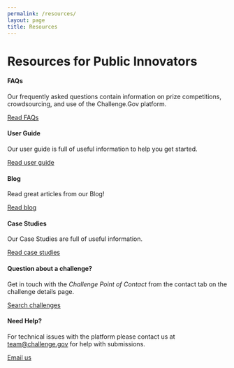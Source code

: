 ```yaml
---
permalink: /resources/
layout: page
title: Resources
---
```


 <h1 class="text-center mb-4 font-weight-bold">Resources for Public Innovators</h1>
 

<div class="row">
  <div class="col-sm-6">
    <div class="card">
      <div class="card-body text-center">
        <a href="{{ site.baseurl }}/assets/document-library/ChallengeGov_Solver_FAQ.pdf" target="_blank" rel="noopener"><i class="dashboard-card-icon fa fa-question-circle" style="font-size: 3em; padding-bottom: 20px;" title="Read FAQs"></i></a>
        <h4 class="card-title text-center">FAQs</h4>
        <p class="card-text text-center">Our frequently asked questions contain information on prize competitions, crowdsourcing, and use of the Challenge.Gov platform.</p>
        <a href="{{ site.baseurl }}/assets/document-library/ChallengeGov_Solver_FAQ.pdf" target="_blank" class="usa-button usa-button">Read FAQs</a>
      </div>
    </div>
  </div>
  <div class="col-sm-6">
    <div class="card">
      <div class="card-body text-center">
        <a href="{{ site.baseurl }}/assets/document-library/ChallengeGov_Public_Solver_User_Guide_Oct2021.pdf" target="_blank" rel="noopener"><i class="dashboard-card-icon fas fa-book-open" style="color: #FA9441; font-size: 3em; padding-bottom: 20px;" title="Read our FAQs"></i></a>
        <h4 class="card-title text-center">User Guide</h4>
        <p class="card-text text-center">Our user guide is full of useful information to help you get started.</p>
        <a href="{{ site.baseurl }}/assets/document-library/ChallengeGov_Public_Solver_User_Guide_Oct2021.pdf" target="_blank" class="usa-button usa-button">Read user guide</a>
      </div>
    </div>
  </div>
</div>

<div class="row">
  <div class="col-sm-6">
    <div class="card">
      <div class="card-body text-center">
        <a href="{{ site.baseurl }}/blog/" rel="noopener"><i class="fab fa-readme" style="color: #FA9441; font-size: 3em; padding-bottom: 20px;" title="Read our FAQs"></i></a>
        <h4 class="card-title text-center">Blog</h4>
        <p class="card-text text-center">Read great articles from our Blog!</p>
        <a href="{{ site.baseurl }}/blog/" class="usa-button usa-button">Read blog</a>
      </div>
    </div>
  </div>
  <div class="col-sm-6">
    <div class="card">
      <div class="card-body text-center">
        <a href="{{ site.baseurl }}/toolkit/case-studies/" rel="noopener"><i class="fa fa-solid fa-folder" style="color: #FA9441; padding-bottom: 20px; font-size: 3em;" title="Read our FAQs"></i></a>
        <h4 class="card-title text-center">Case Studies</h4>
        <p class="card-text text-center">Our Case Studies are full of useful information.</p>
        <a href="{{ site.baseurl }}/toolkit/case-studies/" class="usa-button usa-button">Read case studies</a>
      </div>
    </div>
  </div>
</div>

<div class="row">
  <div class="col-sm-6">
    <div class="card">
      <div class="card-body text-center">
        <a href="{{ site.baseurl }}/#active-challenges" rel="noopener"><i class="fas fa-trophy" style="color: #FA9441; padding-bottom: 20px; font-size: 3em;" title="Read our FAQs"></i></a>
        <h4 class="card-title text-center">Question about a challenge?</h4>
        <p class="card-text text-center">Get in touch with the <em>Challenge Point of Contact</em> from the contact tab on the challenge details page.</p>
        <a href="{{ site.baseurl }}/#active-challenges" class="usa-button usa-button">Search challenges</a>
      </div>
    </div>
  </div>
  <div class="col-sm-6">
    <div class="card">
      <div class="card-body text-center">
        <a href="https://www.challenge.gov/toolkit/case-studies/" rel="noopener"><i class="fas fa-laptop" style="color: #FA9441; font-size: 3em; padding-bottom: 20px;" title="Read our FAQs"></i></a>
        <h4 class="card-title text-center">Need Help?</h4>
        <p class="card-text text-center">For technical issues with the platform please contact us at <a href="mailto: team@challenge.gov">team@challenge.gov</a> for help with submissions.</p>
        <a href="mailto: team@challenge.gov" target="_blank" class="usa-button usa-button">Email us</a>
      </div>
    </div>
  </div>
</div>

